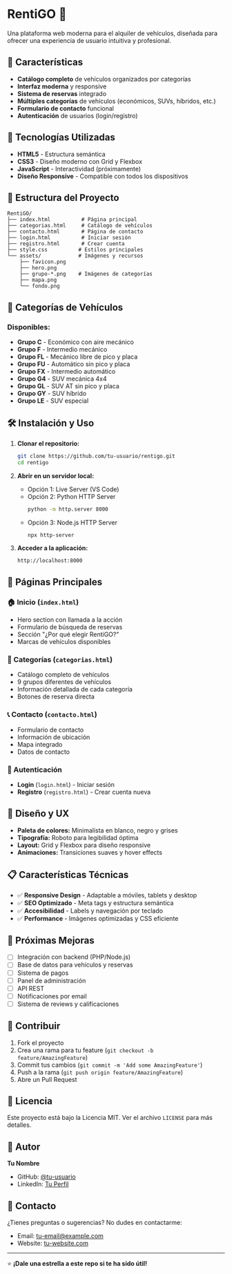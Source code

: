 # RentiGO 🚗

Una plataforma web moderna para el alquiler de vehículos, diseñada para ofrecer una experiencia de usuario intuitiva y profesional.

## 🌟 Características

- **Catálogo completo** de vehículos organizados por categorías
- **Interfaz moderna** y responsive
- **Sistema de reservas** integrado
- **Múltiples categorías** de vehículos (económicos, SUVs, híbridos, etc.)
- **Formulario de contacto** funcional
- **Autenticación** de usuarios (login/registro)

## 🚀 Tecnologías Utilizadas

- **HTML5** - Estructura semántica
- **CSS3** - Diseño moderno con Grid y Flexbox
- **JavaScript** - Interactividad (próximamente)
- **Diseño Responsive** - Compatible con todos los dispositivos

## 📁 Estructura del Proyecto

```
RentiGO/
├── index.html          # Página principal
├── categorias.html     # Catálogo de vehículos
├── contacto.html       # Página de contacto
├── login.html          # Iniciar sesión
├── registro.html       # Crear cuenta
├── style.css          # Estilos principales
└── assets/            # Imágenes y recursos
    ├── favicon.png
    ├── hero.png
    ├── grupo-*.png    # Imágenes de categorías
    ├── mapa.png
    └── fondo.png
```

## 🎨 Categorías de Vehículos

### Disponibles:
- **Grupo C** - Económico con aire mecánico
- **Grupo F** - Intermedio mecánico
- **Grupo FL** - Mecánico libre de pico y placa
- **Grupo FU** - Automático sin pico y placa
- **Grupo FX** - Intermedio automático
- **Grupo G4** - SUV mecánica 4x4
- **Grupo GL** - SUV AT sin pico y placa
- **Grupo GY** - SUV híbrido
- **Grupo LE** - SUV especial

## 🛠️ Instalación y Uso

1. **Clonar el repositorio:**
   ```bash
   git clone https://github.com/tu-usuario/rentigo.git
   cd rentigo
   ```

2. **Abrir en un servidor local:**
   - Opción 1: Live Server (VS Code)
   - Opción 2: Python HTTP Server
     ```bash
     python -m http.server 8000
     ```
   - Opción 3: Node.js HTTP Server
     ```bash
     npx http-server
     ```

3. **Acceder a la aplicación:**
   ```
   http://localhost:8000
   ```

## 📱 Páginas Principales

### 🏠 Inicio (`index.html`)
- Hero section con llamada a la acción
- Formulario de búsqueda de reservas
- Sección "¿Por qué elegir RentiGO?"
- Marcas de vehículos disponibles

### 🚗 Categorías (`categorias.html`)
- Catálogo completo de vehículos
- 9 grupos diferentes de vehículos
- Información detallada de cada categoría
- Botones de reserva directa

### 📞 Contacto (`contacto.html`)
- Formulario de contacto
- Información de ubicación
- Mapa integrado
- Datos de contacto

### 🔐 Autenticación
- **Login** (`login.html`) - Iniciar sesión
- **Registro** (`registro.html`) - Crear cuenta nueva

## 🎨 Diseño y UX

- **Paleta de colores:** Minimalista en blanco, negro y grises
- **Tipografía:** Roboto para legibilidad óptima
- **Layout:** Grid y Flexbox para diseño responsive
- **Animaciones:** Transiciones suaves y hover effects

## 📋 Características Técnicas

- ✅ **Responsive Design** - Adaptable a móviles, tablets y desktop
- ✅ **SEO Optimizado** - Meta tags y estructura semántica
- ✅ **Accesibilidad** - Labels y navegación por teclado
- ✅ **Performance** - Imágenes optimizadas y CSS eficiente

## 🔄 Próximas Mejoras

- [ ] Integración con backend (PHP/Node.js)
- [ ] Base de datos para vehículos y reservas
- [ ] Sistema de pagos
- [ ] Panel de administración
- [ ] API REST
- [ ] Notificaciones por email
- [ ] Sistema de reviews y calificaciones

## 🤝 Contribuir

1. Fork el proyecto
2. Crea una rama para tu feature (`git checkout -b feature/AmazingFeature`)
3. Commit tus cambios (`git commit -m 'Add some AmazingFeature'`)
4. Push a la rama (`git push origin feature/AmazingFeature`)
5. Abre un Pull Request

## 📝 Licencia

Este proyecto está bajo la Licencia MIT. Ver el archivo `LICENSE` para más detalles.

## 👥 Autor

**Tu Nombre**
- GitHub: [@tu-usuario](https://github.com/tu-usuario)
- LinkedIn: [Tu Perfil](https://linkedin.com/in/tu-perfil)

## 📧 Contacto

¿Tienes preguntas o sugerencias? No dudes en contactarme:

- Email: tu-email@example.com
- Website: [tu-website.com](https://tu-website.com)

---

⭐ **¡Dale una estrella a este repo si te ha sido útil!**
